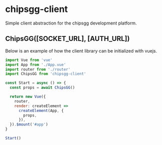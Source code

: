 # chipsgg-client
Simple client abstraction for the chipsgg development platform.

## ChipsGG([SOCKET_URL], [AUTH_URL])
Below is an example of how the client library can be initialized with vuejs.

```js
import Vue from 'vue'
import App from './App.vue'
import router from './router'
import ChipsGG from 'chipsgg-client'

const Start = async () => {
  const props = await ChipsGG()

  return new Vue({
    router,
    render: createElement =>
      createElement(App, {
        props,
      }),
  }).$mount('#app')
}

Start()
```
